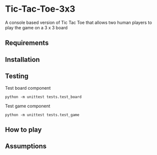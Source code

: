 # Tic-Tac-Toe-3x3
A console based version of Tic Tac Toe that allows two human players to play the game on a 3 x 3 board

## Requirements

## Installation

## Testing
Test board component

    python -m unittest tests.test_board

Test game component

    python -m unittest tests.test_game

## How to play

## Assumptions